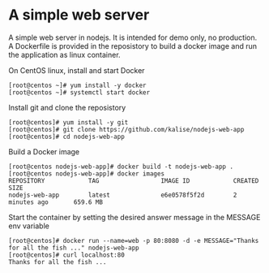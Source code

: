 # A simple web server
A simple web server in nodejs. It is intended for demo only, no production. A Dockerfile is provided in the reposistory to build a docker image and run the application as linux container.

On CentOS linux, install and start Docker

    [root@centos ~]# yum install -y docker
    [root@centos ~]# systemctl start docker

Install git and clone the reposistory

    [root@centos]# yum install -y git
    [root@centos]# git clone https://github.com/kalise/nodejs-web-app
    [root@centos]# cd nodejs-web-app

Build a Docker image

    [root@centos nodejs-web-app]# docker build -t nodejs-web-app .
    [root@centos nodejs-web-app]# docker images
    REPOSITORY            TAG                 IMAGE ID            CREATED             SIZE
    nodejs-web-app        latest              e6e0578f5f2d        2 minutes ago       659.6 MB

Start the container by setting the desired answer message in the MESSAGE env variable

    [root@centos]# docker run --name=web -p 80:8080 -d -e MESSAGE="Thanks for all the fish ..." nodejs-web-app
    [root@centos]# curl localhost:80
    Thanks for all the fish ...

